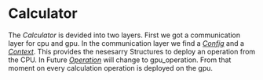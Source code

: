 # Calculator

The *Calculator* is devided into two layers. First we got a communication layer for cpu and gpu.
In the communication layer we find a [*Config*](config.md) and a [*Context*](ctx.md). This provides the nesesarry Structures 
to deploy an operation from the CPU. In Future [*Operation*](operation.md) will change to gpu_operation. 
From that moment on every calculation operation is deployed on the gpu.